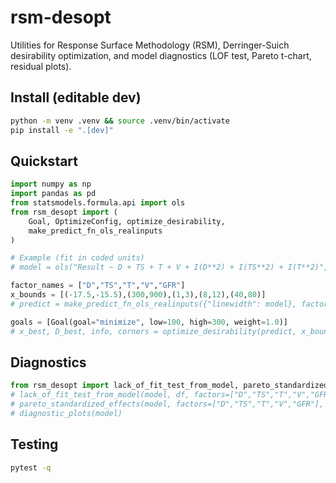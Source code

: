# rsm-desopt

Utilities for Response Surface Methodology (RSM), Derringer-Suich desirability optimization,
and model diagnostics (LOF test, Pareto t-chart, residual plots).

## Install (editable dev)
```bash
python -m venv .venv && source .venv/bin/activate
pip install -e ".[dev]"
```

## Quickstart
```python
import numpy as np
import pandas as pd
from statsmodels.formula.api import ols
from rsm_desopt import (
    Goal, OptimizeConfig, optimize_desirability,
    make_predict_fn_ols_realinputs
)

# Example (fit in coded units)
# model = ols("Result ~ D + TS + T + V + I(D**2) + I(TS**2) + I(T**2)", data=df_coded).fit()

factor_names = ["D","TS","T","V","GFR"]
x_bounds = [(-17.5,-15.5),(300,900),(1,3),(8,12),(40,80)]
# predict = make_predict_fn_ols_realinputs({"linewidth": model}, factor_names, x_bounds)

goals = [Goal(goal="minimize", low=100, high=300, weight=1.0)]
# x_best, D_best, info, corners = optimize_desirability(predict, x_bounds, goals, OptimizeConfig(), integer_indices=[2])
```

## Diagnostics
```python
from rsm_desopt import lack_of_fit_test_from_model, pareto_standardized_effects, diagnostic_plots
# lack_of_fit_test_from_model(model, df, factors=["D","TS","T","V","GFR"], response_col="Result")
# pareto_standardized_effects(model, factors=["D","TS","T","V","GFR"], only_main=False, alpha=0.05)
# diagnostic_plots(model)
```

## Testing
```bash
pytest -q
```
